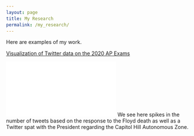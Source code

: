 ```yaml
---
layout: page
title: My Research
permalink: /my_research/
---
```



Here are examples of my work.

[Visualization of Twitter data on the 2020 AP Exams](AP_exam_wordcloud.pdf)

![Graphic of number of tweets written by Seattle Mayor Jenny Durkan](Mayor_Jenny_Tweets.pdf)
We see here spikes in the number of tweets based on the response to the Floyd death as well as a Twitter spat with the President regarding the Capitol Hill Autonomous Zone.
